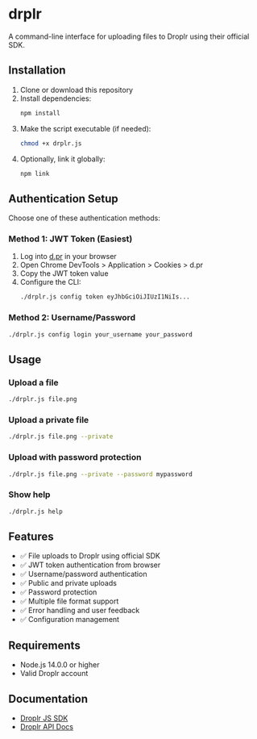 # drplr

A command-line interface for uploading files to Droplr using their official SDK.

## Installation

1. Clone or download this repository
2. Install dependencies:
   ```bash
   npm install
   ```
3. Make the script executable (if needed):
   ```bash
   chmod +x drplr.js
   ```
4. Optionally, link it globally:
   ```bash
   npm link
   ```

## Authentication Setup

Choose one of these authentication methods:

### Method 1: JWT Token (Easiest)
1. Log into [d.pr](https://d.pr) in your browser
2. Open Chrome DevTools > Application > Cookies > d.pr
3. Copy the JWT token value
4. Configure the CLI:
   ```bash
   ./drplr.js config token eyJhbGciOiJIUzI1NiIs...
   ```

### Method 2: Username/Password
```bash
./drplr.js config login your_username your_password
```

## Usage

### Upload a file
```bash
./drplr.js file.png
```

### Upload a private file
```bash
./drplr.js file.png --private
```

### Upload with password protection
```bash
./drplr.js file.png --private --password mypassword
```

### Show help
```bash
./drplr.js help
```

## Features

- ✅ File uploads to Droplr using official SDK
- ✅ JWT token authentication from browser
- ✅ Username/password authentication
- ✅ Public and private uploads
- ✅ Password protection
- ✅ Multiple file format support
- ✅ Error handling and user feedback
- ✅ Configuration management

## Requirements

- Node.js 14.0.0 or higher
- Valid Droplr account

## Documentation

- [Droplr JS SDK](https://github.com/Droplr/droplr-js)
- [Droplr API Docs](https://droplr.github.io/docs/)


